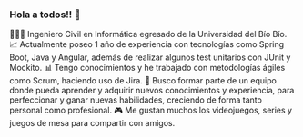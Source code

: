 ### Hola a todos!! 👋

👨🏽‍🎓 Ingeniero Civil en Informática egresado de la Universidad del Bío Bío.
📈 Actualmente poseo 1 año de experiencia con tecnologías como Spring Boot, Java y Angular, además de realizar algunos test unitarios con JUnit y Mockito. 
📊 Tengo conocimientos y he trabajado con metodologías ágiles como Scrum, haciendo uso de Jira. 
🔎 Busco formar parte de un equipo donde pueda aprender y adquirir nuevos conocimientos y experiencia, para perfeccionar y ganar nuevas habilidades, creciendo de forma tanto personal como profesional. 
🎮 Me gustan muchos los videojuegos, series y juegos de mesa para compartir con amigos.

<!--
**dorregop/dorregop** is a ✨ _special_ ✨ repository because its `README.md` (this file) appears on your GitHub profile.

Here are some ideas to get you started:

- 🔭 I’m currently working on ...
- 🌱 I’m currently learning ...
- 👯 I’m looking to collaborate on ...
- 🤔 I’m looking for help with ...
- 💬 Ask me about ...
- 📫 How to reach me: ...
- 😄 Pronouns: ...
- ⚡ Fun fact: ...
-->
